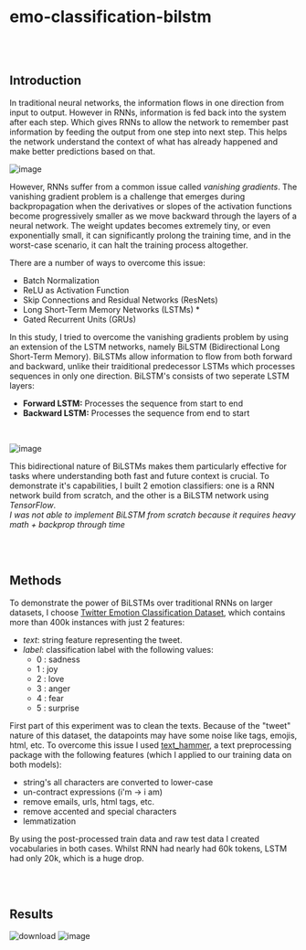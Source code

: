 # emo-classification-bilstm

<br/>
<br/>

## Introduction
In traditional neural networks, the information flows in one direction from input to output. However in RNNs, information is fed back into the system after each step. Which gives RNNs to allow the network to remember past information by feeding the output from one step into next step. This helps the network understand the context of what has already happened and make better predictions based on that. <br/>

![image](https://github.com/user-attachments/assets/573df663-5b47-4b1d-af16-9bddb1f054c0)

However, RNNs suffer from a common issue called _vanishing gradients_. The vanishing gradient problem is a challenge that emerges during backpropagation when the derivatives or slopes of the activation functions become progressively smaller as we move backward through the layers of a neural network. The weight updates becomes extremely tiny, or even exponentially small, it can significantly prolong the training time, and in the worst-case scenario, it can halt the training process altogether. <br/>

There are a number of ways to overcome this issue:
- Batch Normalization
- ReLU as Activation Function
- Skip Connections and Residual Networks (ResNets)
- Long Short-Term Memory Networks (LSTMs) *
- Gated Recurrent Units (GRUs)

In this study, I tried to overcome the vanishing gradients problem by using an extension of the LSTM networks, namely BiLSTM (Bidirectional Long Short-Term Memory). BiLSTMs allow information to flow from both forward and backward, unlike their traiditional predecessor LSTMs which processes sequences in only one direction. BiLSTM's consists of two seperate LSTM layers:
- **Forward LSTM:** Processes the sequence from start to end
- **Backward LSTM:** Processes the sequence from end to start
<br/>

![image](https://github.com/user-attachments/assets/63638495-0d2f-441b-ad37-3b2fe4a25acf)

This bidirectional nature of BiLSTMs makes them particularly effective for tasks where understanding both fast and future context is crucial. To demonstrate it's capabilities, I built 2 emotion classifiers: one is a RNN network build from scratch, and the other is a BiLSTM network using *TensorFlow*. <br/>
*I was not able to implement BiLSTM from scratch because it requires heavy math + backprop through time*

<br/>
<br/>

## Methods
To demonstrate the power of BiLSTMs over traditional RNNs on larger datasets, I choose [Twitter Emotion Classification Dataset](https://www.kaggle.com/datasets/aadyasingh55/twitter-emotion-classification-dataset), which contains more than 400k instances with just 2 features:
- _text_: string feature representing the tweet.
- _label_: classification label with the following values:
  * 0 : sadness
  * 1 : joy
  * 2 : love
  * 3 : anger
  * 4 : fear
  * 5 : surprise

First part of this experiment was to clean the texts. Because of the "tweet" nature of this dataset, the datapoints may have some noise like tags, emojis, html, etc. To overcome this issue I used [text_hammer](https://pypi.org/project/text-hammer/), a text preprocessing package with the following features (which I applied to our training data on both models):
- string's all characters are converted to lower-case
- un-contract expressions (i'm -> i am)
- remove emails, urls, html tags, etc.
- remove accented and special characters
- lemmatization

By using the post-processed train data and raw test data I created vocabularies in both cases. Whilst RNN had nearly had 60k tokens, LSTM had only 20k, which is a huge drop. 

<br/>
<br/>

## Results
![download](https://github.com/user-attachments/assets/710db508-1f05-4f1c-bb23-d7d3a7552272)
![image](https://github.com/user-attachments/assets/c0899c60-5e6e-4911-b4fd-c3191d3360d4)


